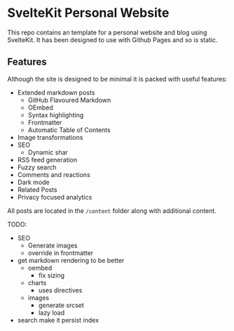 # SvelteKit Personal Website
This repo contains an template for a personal website and blog using SvelteKit. It has been designed to use with Github Pages and so is static.

## Features
Although the site is designed to be minimal it is packed with useful features:
- Extended markdown posts
  - GitHub Flavoured Markdown
  - OEmbed
  - Syntax highlighting
  - Frontmatter
  - Automatic Table of Contents
- Image transformations
- SEO
  - Dynamic shar
- RSS feed generation
- Fuzzy search
- Comments and reactions
- Dark mode
- Related Posts
- Privacy focused analytics

All posts are located in the `/content` folder along with additional content.

TODO:
- SEO
  - Generate images
  - override in frontmatter
- get markdown rendering to be better
  - oembed
    - fix sizing
  - charts
    - uses directives
  - images
    - generate srcset
    - lazy load
- search make it persist index